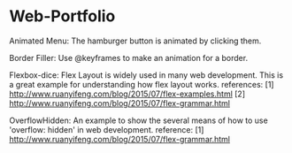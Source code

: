 # Web-Portfolio

Animated Menu:
The hamburger button is animated by clicking them.

Border Filler:
Use @keyframes to make an animation for a border.

Flexbox-dice:
Flex Layout is widely used in many web development. This is a great example for understanding how flex layout works.
references: [1] http://www.ruanyifeng.com/blog/2015/07/flex-examples.html
            [2] http://www.ruanyifeng.com/blog/2015/07/flex-grammar.html

OverflowHidden:
An example to show the several means of how to use 'overflow: hidden' in web development.
reference: [1] http://www.ruanyifeng.com/blog/2015/07/flex-grammar.html

